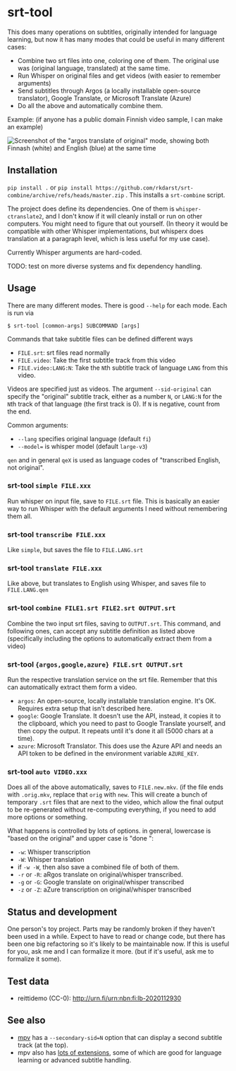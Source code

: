 # srt-tool

This does many operations on subtitles, originally intended for
language learning, but now it has many modes that could be useful in
many different cases:
* Combine two srt files into one, coloring one of them.  The original
  use was (original language, translated) at the same time.
* Run Whisper on original files and get videos (with easier to
  remember arguments)
* Send subtitles through Argos (a locally installable open-source
  translator), Google Translate, or Microsoft Translate (Azure)
* Do all the above and automatically combine them.

Example: (if anyone has a public domain Finnish video sample, I can
make an example)

![Screenshot of the "argos translate of original" mode, showing both
Finnash (white) and English (blue) at the same time](testdata/screenshot-1.jpg)


## Installation

`pip install .` or `pip install
https://github.com/rkdarst/srt-combine/archive/refs/heads/master.zip`
.  This installs a `srt-combine` script.

The project does define its dependencies.  One of them is
`whisper-ctranslate2`, and I don't know if it will cleanly install or
run on other computers.  You might need to figure that out yourself.
(In theory it would be compatible with other Whisper implementations,
but whisperx does translation at a paragraph level, which is less
useful for my use case).

Currently Whisper arguments are hard-coded.

TODO: test on more diverse systems and fix dependency handling.



## Usage

There are many different modes.  There is good `--help` for each mode.
Each is run via
```console
$ srt-tool [common-args] SUBCOMMAND [args]
```

Commands that take subtitle files can be defined different ways
* `FILE.srt`: srt files read normally
* `FILE.video`: Take the first subtitle track from this video
* `FILE.video:LANG:N`: Take the `N`th subtitle track of language
  `LANG` from this video.

Videos are specified just as videos.  The argument `--sid-original`
can specify the "original" subtitle track, either as a number `N`, or
`LANG:N` for the `N`th track of that language (the first track is 0).
If `N` is negative, count from the end.

Common arguments:
* `--lang` specifies original language (default `fi`)
* `--model=` is whisper model (default `large-v3`)

`qen` and in general `qeX` is used as language codes of "transcribed
English, not original".


### srt-tool `simple FILE.xxx`

Run whisper on input file, save to `FILE.srt` file.  This is basically
an easier way to run Whisper with the default arguments I need without
remembering them all.

### srt-tool `transcribe FILE.xxx`

Like `simple`, but saves the file to `FILE.LANG.srt`

### srt-tool `translate FILE.xxx`

Like above, but translates to English using Whisper, and saves file to `FILE.LANG.qen`

### srt-tool `combine FILE1.srt FILE2.srt OUTPUT.srt`

Combine the two input srt files, saving to `OUTPUT.srt`.  This
command, and following ones, can accept any subtitle definition as
listed above (specifically including the options to automatically
extract them from a video)

### srt-tool `{argos,google,azure} FILE.srt OUTPUT.srt`

Run the respective translation service on the srt file.  Remember that
this can automatically extract them form a video.

* `argos`: An open-source, locally installable translation engine.
  It's OK.  Requires extra setup that isn't described here.
* `google`: Google Translate.  It doesn't use the API, instead, it
  copies it to the clipboard, which you need to past to Google
  Translate yourself, and then copy the output.  It repeats until it's
  done it all (5000 chars at a time).
* `azure`: Microsoft Translator.  This does use the Azure API and
  needs an API token to be defined in the environment variable
  `AZURE_KEY`.

### srt-tool `auto VIDEO.xxx`

Does all of the above automatically, saves to `FILE.new.mkv`.  (if the
file ends with `.orig.mkv`, replace that `orig` with `new`.  This will
create a bunch of temporary `.srt` files that are next to the video,
which allow the final output to be re-generated without re-computing
everything, if you need to add more options or something.

What happens is controlled by lots of options.  in general, lowercase
is "based on the original" and upper case is "done ":

* `-w`: Whisper transcription
* `-W`: Whisper translation
* if `-w -W`, then also save a combined file of both of them.
* `-r` or `-R`: aRgos translate on original/whisper transcribed.
* `-g` or `-G`: Google translate on original/whisper transcribed
* `-z` or `-Z`: aZure transcription on original/whisper transcribed



## Status and development

One person's toy project.  Parts may be randomly broken if they
haven't been used in a while.  Expect to have to read or change code,
but there has been one big refactoring so it's likely to be maintainable now.
If this is useful for you, ask me and I can formalize it more.
(but if it's useful, ask me to formalize it some).


## Test data

* reittidemo (CC-0): http://urn.fi/urn:nbn:fi:lb-2020112930



## See also

* [mpv](https://mpv.io/) has a `--secondary-sid=N` option that can display a
  second subtitle track (at the top).
* mpv also has [lots of
  extensions](https://github.com/stax76/awesome-mpv), some of which
  are good for language learning or advanced subtitle handling.
